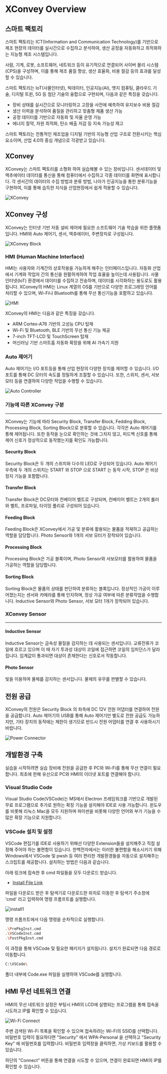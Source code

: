 
# XConvey Overview
## 스마트 팩토리 
스마트 팩토리는 ICT(Information and Communication Technology)를 기반으로 제조 현장의 데이터를 
실시간으로 수집하고 분석하여, 생산 공정을 자동화하고 최적화하는 지능형 제조 시스템입니다.

사람, 기계, 로봇, 소프트웨어, 네트워크 등이 유기적으로 연결되어 사이버 물리 시스템(CPS)을 구성하며, 
이를 통해 제조 품질 향상, 생산 효율화, 비용 절감 등의 효과를 달성할 수 있습니다.

스마트 팩토리는 IoT(사물인터넷), 빅데이터, 인공지능(AI), 엣지 컴퓨팅, 클라우드 기술, 디지털 트윈, 
5G 등 첨단 기술의 융합으로 구현되며, 다음과 같은 특징을 갖습니다.

- 장비 상태를 실시간으로 모니터링하고 고장을 사전에 예측하여 유지보수 비용 절감
- 생산 이력을 분석하여 품질을 관리하고 맞춤형 제품 생산 가능
- 공정 데이터를 기반으로 자동화 및 자율 운영 가능
- 에너지 절약, 자원 최적화, 탄소 배출 저감 등 지속 가능성 제고

스마트 팩토리는 전통적인 제조업을 디지털 기반의 지능형 산업 구조로 전환시키는 핵심 요소이며, 
산업 4.0의 중심 개념으로 각광받고 있습니다.

## XConvey
XConvey는 스마트 팩토리를 소형화 하여 실습해볼 수 있는 장비입니다. 센서데이터 및 액추에이터 데이터를 통신을 통해 컴퓨터에서 수집하고 각종 데이터를 화면에 표시합니다. 각 센서간의 데이터의 수집 방법과 분류 방법, 나아가 인공지능을 통한 분류기능을 구현하여, 이를  통해 습득한 지식을 산업현장에서 쉽게 적용할 수 있습니다. 

![XConvey](res/xconvey.png)

## XConvey 구성 
XConvey는 인터넷 기반 자동 설비 제어에 필요한 소프트웨어 기술 학습을 위한 플랫폼입니다. HMI와 Auto 제어기, 센서, 액츄에이터, 주변장치로 구성됩니다.  

![XConvey Block](res/xconvey_block.jpg)


### HMI (Human Machine Interface)
HMI는 사용자와 기계간의 상호작용을 가능하게 해주는 인터페이스입니다. 자동화 산업에서 기계와 작업자 간의 통신을 원활하게하여 작업 효율을 높이는데 사용됩니다. 사물 인터넷(IoT) 환경에서 데이터를 수집하고 전송하며, 데이터를 시각화하는 용도로도 활용됩니다. 
XConvey의 HMI는 Linux 계열의 OS를 기반으로 다양한 프로그래밍 언어를 처리할 수 있으며, Wi-Fi나 Bluetooth를 통해 무선 통신기능을 포함하고 있습니다. 

![HMI](res/hmi.png)


XConvey의 HMI는 다음과 같은 특징을 갖습니다.

- ARM Cortex-A76 기반의 고성능 CPU 탑재
- Wi-Fi 및 Bluetooth, BLE 기반의 무선 통신 기능 제공 
- 7-inch TFT-LCD 및 TouchScreen 탑재
- 머신러닝 기반 스마트홈 자동화 확장을 위해 AI 가속기 지원 

### Auto 제어기 
Auto 제어기는 I/O 포트등을 통해 산업 현장의 다양한 장치를 제어할 수 있습니다. I/O포트를 통해 DC 모터의 속도를 정밀하게 조절할 수 있습니다. 또한, 스위치, 센서, 서보 모터 등을 연결하여 다양한 작업을 수행할 수 있습니다. 

![Auto Controller](res/auto_controller.png)

### 기능에 따른 XConvey 구분    
---
XConvey는 기능에 따라 Security Block, Transfer Block, Fedding Block, Processing Block, Sorting Block으로 분류할 수 있습니다. 각각은 Auto 제어기를 통해 제어됩니다. 또한 동작을 눈으로 확인하는 것에 그치지 않고, 피드백 신호를 통해 제어 신호가 정상적으로 동작했는지를 확인도 가능합니다. 

#### Security Block
Security Block은 두 개의 스위치와 다수의 LED로 구성되어 있습니다. Auto 제어기 우측에 두 개의 스위치는 START 와 STOP 으로 START 는 동작 시작, STOP 은 비상 정지 기능을 포함합니다. 

#### Transfer Block 
Transfer Block은 DC모터와 컨베이어 벨트로 구성되며, 컨베이어 벨트는 2개의 롤러와 벨트, 프로파일, 타이밍 풀리로 구성되어 있습니다.

#### Feeding Block 
Feeding Block은 XConvey에서 가공 및 분류에 활용되는 물품을 적재하고 공급하는 역할을 담당합니다. Photo Sensor와 1개의 서보 모터가 장착되어 있습니다.

#### Processing Block 
Processing Block은 가공 블록이며, Photo Sensor와 서보모터를 활용하여 물품을 가공하는 역할을 담당합니다. 

#### Sorting Block 
Sorting Block은 물품의 상태를 판단하여 분류하는 블록입니다. 정상적인 가공이 이루어졌는지는 센서와 카메라를 통해 인지하며, 정상 가공 여부에 따른 분류작업을 수행합니다. Inductive Sensor와 Photo Sensor, 서보 모터 1개가 장착되어 있습니다.

### XConvey Sensor
---
#### Inductive Sensor
Inductive Sensor는 금속성 물질을 감지하는 데 사용되는 센서입니다. 교류전류가 코일에 흐르고 있으며 이 때 자기 투과성 대상이 코일에 접근하면 코일의 임피던스가 달라집니다. 임계값이 통과되면 대상이 존재한다는 신호로서 작동합니다.

#### Photo Sensor
빛을 이용하여 물체를 감지하는 센서입니다. 물체의 유무를 판별할 수 있습니다.

## 전원 공급
XConvey의 전원은 Security Block 의 좌측에 DC 12V 전원 어댑터를 연결하여 전원을 공급합니다. Auto 제어기의 USB를 통해 Auto 제어기만 별도로 전원 공급도 가능하지만, 기타 장치의 동작에는 제한이 생기므로 반드시 전원 어댑터를 연결 후 사용하시기 바랍니다. 

![Power Connector](res/power_connect.png) 

## 개발환경 구축 
실습을 시작하려면 실습 장비에 전원을 공급한 후 PC와 Wi-Fi를 통해 무선 연결이 필요합니다. 최초에 한해 유선으로 PC와 HMI의 이더넷 포트를 연결해야 합니다.

### Visual Studio Code
Visual Studio Code(VSCode)는 MS에서 Electron 프레임워크를 기반으로 개발된 무료 프로그램으로 추가로 원하는 확장 기능을 설치해야 IDE로 사용 가능합니다. 윈도우를 비롯해 리눅스 Mac을 모두 지원하며 파이썬을 비롯해 다양한 언어와 부가 기능을 수 많은 확장 기능으로 지원합니다.

### VSCode 설치 및 설정 
VSCode 편집기를 IDE로 사용하기 위해선 다양한 Extension들을 설치해주고 직접 설정해 주어야 하는 불편함이 있습니다. 한백전자에서는 이러한 불편함을 해소시키기 위해 Windows에서 VSCode 및 pwsh 등 여러 편리한 개발환경들을 자동으로 설치해주는 스크립트를 제공합니다. 설치하는 방법은 다음과 같습니다.

아래 링크에 접속한 후 cmd 파일들을 모두 다운로드 받습니다.

- [Install File Link](https://github.com/hanback-lab/TiCLE/tree/main/tools)

파일을 다운로드 받은 후 탐색기로 다운로드한 위치로 이동한 후 탐색기 주소창에 'cmd' 라고 입력하여 명령 프롬프트를 실행합니다. 

![install1](res/install1.png)

명령 프롬프트에서 다음 명령을 순차적으로 실행합니다. 

```sh
.\PrePkgInst.cmd
.\VSCodeInst.cmd
.\PostPkgInst.cmd
```

이 과정을 통해 VSCode 및 필요한 패키지가 설치됩니다. 설치가 완료되면 다음 경로로 이동합니다. 

```sh
C:\VSCode\
```

폴더 내부에 Code.exe 파일을 실행하여 VSCode를 실행합니다. 

## HMI 무선 네트워크 연결 
HMI의 무선 네트워크 설정은 부팅시 HMI의 LCD에 실행되는 프로그램을 통해 접속을 시도하고 IP를 확인할 수 있습니다. 

![Wi-Fi Connect](res/wi-fi%20connect.png)

주변 검색된 Wi-Fi 목록을 확인할 수 있으며 접속하려는 Wi-Fi의 SSID를 선택합니다. 비밀번호 입력이 필요하다면 "Security" 에서 WPA-Personal 을 선택하고 "Security Key" 에 비밀번호를 입력합니다. 비밀번호 입력창을 클릭하면, 가상 키보드를 활용할 수 있습니다. 

하단의 "Connect" 버튼을 통해 연결을 시도할 수 있으며, 연결이 완료되면 HMI의 IP를 확인할 수 있습니다. 